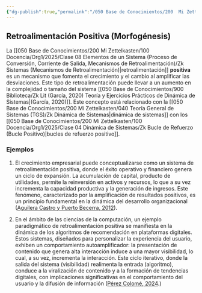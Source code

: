 ```yaml
---
{"dg-publish":true,"permalink":"/050 Base de Conocimientos/200  Mi Zettelkasten/100 Docencia/Org1/2025/Clase 08 Elementos de un Sistema (Proceso de Conversión, Corriente de Salida, Mecanismos de Retroalimentación)/Zk Sistemas (Mecanismos de Retroalimentación Positiva o Morfogénesis)/","tags":["digitalGarden","retroalimentación"]}
---
```


## Retroalimentación Positiva (Morfogénesis)

La [[050 Base de Conocimientos/200  Mi Zettelkasten/100 Docencia/Org1/2025/Clase 08 Elementos de un Sistema (Proceso de Conversión, Corriente de Salida, Mecanismos de Retroalimentación)/Zk Sistemas (Mecanismos de Retroalimentación)\|retroalimentación]] **positiva** es un mecanismo que fomenta el crecimiento y el cambio al amplificar las desviaciones. Este tipo de retroalimentación puede llevar a un aumento en la complejidad o tamaño del sistema [[050 Base de Conocimientos/900 Biblioteca/Zk Lit (García, 2020) Teoría y Ejercicios Prácticos de Dinámica de Sistemas\|(García, 2020)]]. Este concepto está relacionado con la [[050 Base de Conocimientos/200  Mi Zettelkasten/040 Teoría General de Sistemas (TGS)/Zk Dinámica de Sistemas\|dinámica de sistemas]] con los [[050 Base de Conocimientos/200  Mi Zettelkasten/100 Docencia/Org1/2025/Clase 04 Dinámica de Sistemas/Zk Bucle de Refuerzo (Bucle Positivo)\|bucles de refuerzo positivo]].

### Ejemplos

1. El crecimiento empresarial puede conceptualizarse como un sistema de retroalimentación positiva, donde el éxito operativo y financiero genera un ciclo de expansión. La acumulación de capital, producto de utilidades, permite la reinversión en activos y recursos, lo que a su vez incrementa la capacidad productiva y la generación de ingresos. Este fenómeno, caracterizado por la amplificación de resultados positivos, es un principio fundamental en la dinámica del desarrollo organizacional ([Aguilera Castro y Puerto Becerra, 2012](https://www.redalyc.org/pdf/646/64623932002.pdf?utm_source=chatgpt.com)).

2. En el ámbito de las ciencias de la computación, un ejemplo paradigmático de retroalimentación positiva se manifiesta en la dinámica de los algoritmos de recomendación en plataformas digitales. Estos sistemas, diseñados para personalizar la experiencia del usuario, exhiben un comportamiento autoamplificador: la presentación de contenido que genera alta interacción induce a una mayor visibilidad, lo cual, a su vez, incrementa la interacción. Este ciclo iterativo, donde la salida del sistema (visibilidad) realimenta la entrada (algoritmo), conduce a la viralización de contenido y a la formación de tendencias digitales, con implicaciones significativas en el comportamiento del usuario y la difusión de información ([Pérez Colomé, 2024](https://elpais.com/tecnologia/2024-11-19/alan-mislove-investigador-hay-empresas-tecnologicas-con-una-influencia-alucinante-sobre-como-hablamos-y-pensamos.html?utm_source=chatgpt.com).)